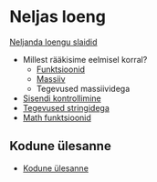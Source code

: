 # Neljas loeng

[Neljanda loengu slaidid](./slaidid.pdf)

- Millest rääkisime eelmisel korral?
    - [Funktsioonid](../../concepts/funktsioon/about.md)
    - [Massiiv](../../concepts/massiiv/about.md)
    - Tegevused massiividega
- [Sisendi kontrollimine](../../concepts/sisendiKontrollimine/about.md)
- [Tegevused stringidega](../../concepts/string/about.md#stringi-meetodid)
- [Math funktsioonid](../../concepts/mathMeetodid/about.md)

## Kodune ülesanne

- [Kodune ülesanne](./homework.md)
